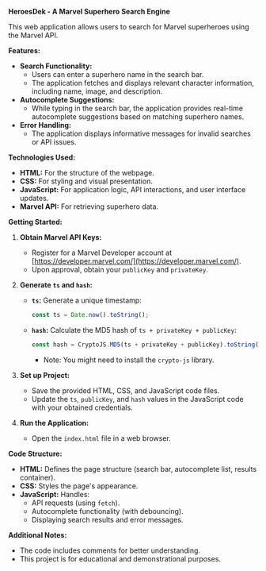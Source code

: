 **HeroesDek - A Marvel Superhero Search Engine**

This web application allows users to search for Marvel superheroes using the Marvel API. 

**Features:**

* **Search Functionality:**
    - Users can enter a superhero name in the search bar.
    - The application fetches and displays relevant character information, including name, image, and description.
* **Autocomplete Suggestions:**
    - While typing in the search bar, the application provides real-time autocomplete suggestions based on matching superhero names.
* **Error Handling:**
    - The application displays informative messages for invalid searches or API issues.

**Technologies Used:**

* **HTML:** For the structure of the webpage.
* **CSS:** For styling and visual presentation.
* **JavaScript:** For application logic, API interactions, and user interface updates.
* **Marvel API:** For retrieving superhero data.

**Getting Started:**

1. **Obtain Marvel API Keys:**
   - Register for a Marvel Developer account at [https://developer.marvel.com/](https://developer.marvel.com/).
   - Upon approval, obtain your `publicKey` and `privateKey`.

2. **Generate `ts` and `hash`:**
   - **`ts`:** Generate a unique timestamp: 
      ```javascript
      const ts = Date.now().toString(); 
      ```
   - **`hash`:** Calculate the MD5 hash of `ts + privateKey + publicKey`:
      ```javascript
      const hash = CryptoJS.MD5(ts + privateKey + publicKey).toString(); 
      ```
      * Note: You might need to install the `crypto-js` library.

3. **Set up Project:**
   - Save the provided HTML, CSS, and JavaScript code files.
   - Update the `ts`, `publicKey`, and `hash` values in the JavaScript code with your obtained credentials.

4. **Run the Application:**
   - Open the `index.html` file in a web browser.

**Code Structure:**

- **HTML:** Defines the page structure (search bar, autocomplete list, results container).
- **CSS:** Styles the page's appearance.
- **JavaScript:** Handles:
    - API requests (using `fetch`).
    - Autocomplete functionality (with debouncing).
    - Displaying search results and error messages.

**Additional Notes:**

- The code includes comments for better understanding.
- This project is for educational and demonstrational purposes.